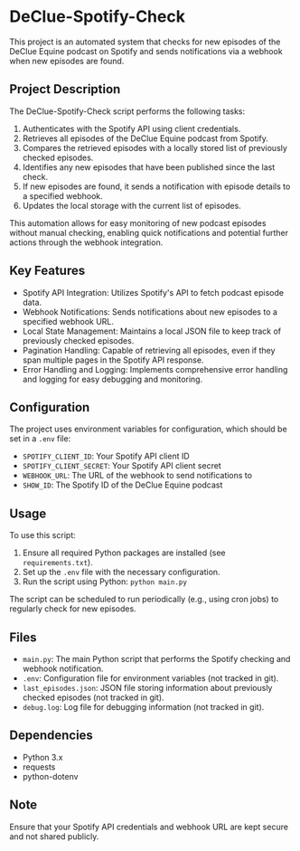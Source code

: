 # DeClue-Spotify-Check

This project is an automated system that checks for new episodes of the DeClue Equine podcast on Spotify and sends notifications via a webhook when new episodes are found.

## Project Description

The DeClue-Spotify-Check script performs the following tasks:

1. Authenticates with the Spotify API using client credentials.
2. Retrieves all episodes of the DeClue Equine podcast from Spotify.
3. Compares the retrieved episodes with a locally stored list of previously checked episodes.
4. Identifies any new episodes that have been published since the last check.
5. If new episodes are found, it sends a notification with episode details to a specified webhook.
6. Updates the local storage with the current list of episodes.

This automation allows for easy monitoring of new podcast episodes without manual checking, enabling quick notifications and potential further actions through the webhook integration.

## Key Features

- Spotify API Integration: Utilizes Spotify's API to fetch podcast episode data.
- Webhook Notifications: Sends notifications about new episodes to a specified webhook URL.
- Local State Management: Maintains a local JSON file to keep track of previously checked episodes.
- Pagination Handling: Capable of retrieving all episodes, even if they span multiple pages in the Spotify API response.
- Error Handling and Logging: Implements comprehensive error handling and logging for easy debugging and monitoring.

## Configuration

The project uses environment variables for configuration, which should be set in a `.env` file:

- `SPOTIFY_CLIENT_ID`: Your Spotify API client ID
- `SPOTIFY_CLIENT_SECRET`: Your Spotify API client secret
- `WEBHOOK_URL`: The URL of the webhook to send notifications to
- `SHOW_ID`: The Spotify ID of the DeClue Equine podcast

## Usage

To use this script:

1. Ensure all required Python packages are installed (see `requirements.txt`).
2. Set up the `.env` file with the necessary configuration.
3. Run the script using Python: `python main.py`

The script can be scheduled to run periodically (e.g., using cron jobs) to regularly check for new episodes.

## Files

- `main.py`: The main Python script that performs the Spotify checking and webhook notification.
- `.env`: Configuration file for environment variables (not tracked in git).
- `last_episodes.json`: JSON file storing information about previously checked episodes (not tracked in git).
- `debug.log`: Log file for debugging information (not tracked in git).

## Dependencies

- Python 3.x
- requests
- python-dotenv

## Note

Ensure that your Spotify API credentials and webhook URL are kept secure and not shared publicly.
